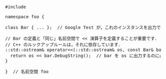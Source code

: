 <pre>
#include <iostream>

namespace foo {

class Bar { ... };  // Google Test が，これのインスタンスを出力できるようになってほしい．

// Bar の定義と「同じ」名前空間で << 演算子を定義することが重要です．
// C++ のルックアップルールは，それに依存しています．
::std::ostream& operator<<(::std::ostream& os, const Bar& bar) {
  return os << bar.DebugString();  // bar を os に出力するのに必要な処理を書きます
}

}  // 名前空間 foo
</pre>
